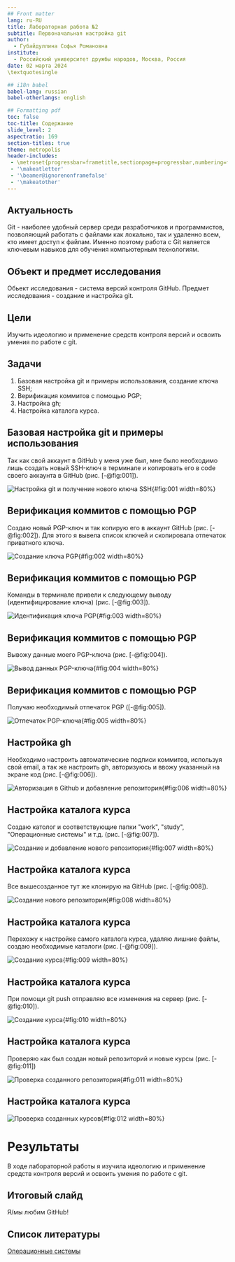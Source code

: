 ```yaml
---
## Front matter
lang: ru-RU
title: Лабораторная работа №2
subtitle: Первоначальная настройка git
author:
  - Губайдуллина Софья Романовна
institute:
  - Российский университет дружбы народов, Москва, Россия
date: 02 марта 2024
\textquotesingle

## i18n babel
babel-lang: russian
babel-otherlangs: english

## Formatting pdf
toc: false
toc-title: Содержание
slide_level: 2
aspectratio: 169
section-titles: true
theme: metropolis
header-includes:
 - \metroset{progressbar=frametitle,sectionpage=progressbar,numbering=fraction}
 - '\makeatletter'
 - '\beamer@ignorenonframefalse'
 - '\makeatother'
---
```



## Актуальность

Git - наиболее удобный сервер среди разработчиков и программистов, позволяющий работать с файлами как локально, так и удаленно всем, кто имеет доступ к файлам. Именно поэтому работа с Git является ключевым навыков для обучения компьютерным технологиям.

## Объект и предмет исследования

Обьект исследования - система версий контроля GitHub.
Предмет исследования - создание и настройка git.

## Цели 

Изучить идеологию и применение средств контроля версий и освоить умения по работе с git.

## Задачи

1. Базовая настройка git и примеры использования, создание ключа SSH;
2. Верификация коммитов с помощью PGP;
3. Настройка gh;
4. Настройка каталога курса.

## Базовая настройка git и примеры использования

Так как свой аккаунт в GitHub у меня уже был, мне было необходимо лишь создать новый SSH-ключ в терминале и копировать его в code своего аккаунта в GitHub (рис. [-@fig:001]).

![Настройка git и получение нового ключа SSH](image/sshgpg.png){#fig:001 width=80%}

## Верификация коммитов с помощью PGP

Создаю новый PGP-ключ и так копирую его в аккаунт GitHub (рис. [-@fig:002]). Для этого я вывела список ключей и скопировала отпечаток приватного ключа.

![Создание ключа PGP](image/sshgpg2.png){#fig:002 width=80%}

## Верификация коммитов с помощью PGP

Команды в терминале привели к следующему выводу (идентифицирование ключа) (рис. [-@fig:003]).

![Идентификация ключа PGP](image/gpg3.png){#fig:003 width=80%}

## Верификация коммитов с помощью PGP

Вывожу данные моего PGP-ключа (рис. [-@fig:004]).

![Вывод данных PGP-ключа](image/gpg4.png){#fig:004 width=80%}

## Верификация коммитов с помощью PGP

Получаю необходимый отпечаток PGP ([-@fig:005]).

![Отпечаток PGP-ключа](image/exportgpg.png){#fig:005 width=80%}

## Настройка gh

Необходимо настроить автоматические подписи коммитов, используя свой email, а так же настроить gh, авторизуюсь и ввожу указанный на экране код (рис. [-@fig:006]).

![Авторизация в Github и добавление репозитория](image/ghgithub.png){#fig:006 width=80%}

## Настройка каталога курса

Создаю католог и соответствующие папки "work", "study", "Операционные системы" и т.д. (рис. [-@fig:007]).

![Создание и добавление нового репозитория](image/gitadd.png){#fig:007 width=80%}

## Настройка каталога курса

Все вышесозданное тут же клонирую на GitHub (рис. [-@fig:008]).

![Создание нового репозитория](image/gitclone2.png){#fig:008 width=80%}

## Настройка каталога курса

Перехожу к настройке самого каталога курса, удаляю лишние файлы, создаю необходимые каталоги (рис. [-@fig:009]).

![Создание курса](image/gitaddgitcommit.png){#fig:009 width=80%}


## Настройка каталога курса

При помощи git push отправляю все изменения на сервер (рис. [-@fig:010]).

![Создание курса](image/gitpush.png){#fig:010 width=80%}

## Настройка каталога курса

Проверяю как был создан новый репозиторий и новые курсы (рис. [-@fig:011])

![Проверка созданного репозитория](image/repoingithub.png){#fig:011 width=80%}

## Настройка каталога курса 

![Проверка созданных курсов](image/repoingithub2.png){#fig:012 width=80%}

# Результаты

В ходе лабораторной работы я изучила идеологию и применение средств контроля версий и освоить умения по работе с git.

## Итоговый слайд

Я/мы любим GitHub!

## Список литературы

[Операционные системы](https://esystem.rudn.ru/mod/page/view.php?id=1098790)
